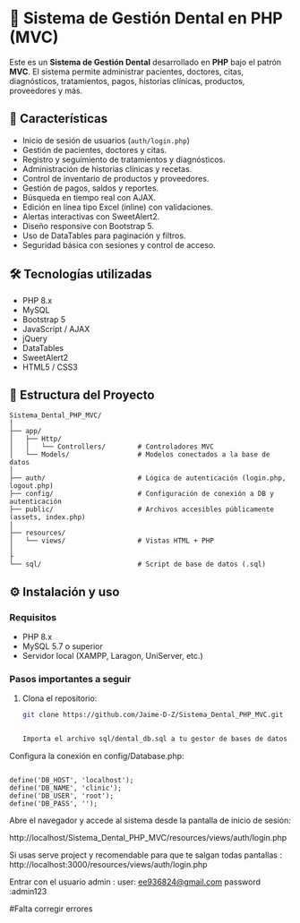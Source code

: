 # 🦷 Sistema de Gestión Dental en PHP (MVC)

Este es un **Sistema de Gestión Dental** desarrollado en **PHP** bajo el patrón **MVC**. El sistema permite administrar pacientes, doctores, citas, diagnósticos, tratamientos, pagos, historias clínicas, productos, proveedores y más.

## 📌 Características

- Inicio de sesión de usuarios (`auth/login.php`)
- Gestión de pacientes, doctores y citas.
- Registro y seguimiento de tratamientos y diagnósticos.
- Administración de historias clínicas y recetas.
- Control de inventario de productos y proveedores.
- Gestión de pagos, saldos y reportes.
- Búsqueda en tiempo real con AJAX.
- Edición en línea tipo Excel (inline) con validaciones.
- Alertas interactivas con SweetAlert2.
- Diseño responsive con Bootstrap 5.
- Uso de DataTables para paginación y filtros.
- Seguridad básica con sesiones y control de acceso.

## 🛠️ Tecnologías utilizadas

- PHP 8.x
- MySQL
- Bootstrap 5
- JavaScript / AJAX
- jQuery
- DataTables
- SweetAlert2
- HTML5 / CSS3



## 🧱 Estructura del Proyecto

```plaintext
Sistema_Dental_PHP_MVC/
│
├── app/
│   ├── Http/
│   │   └── Controllers/        # Controladores MVC
│   └── Models/                 # Modelos conectados a la base de datos
│
├── auth/                       # Lógica de autenticación (login.php, logout.php)
├── config/                     # Configuración de conexión a DB y autenticación
├── public/                     # Archivos accesibles públicamente (assets, index.php)
│
├── resources/
│   └── views/                  # Vistas HTML + PHP
│
├
└── sql/                        # Script de base de datos (.sql)

```


## ⚙️ Instalación y uso

### Requisitos

- PHP 8.x
- MySQL 5.7 o superior
- Servidor local (XAMPP, Laragon, UniServer, etc.)

### Pasos importantes a seguir

1. Clona el repositorio:

   ```bash
   git clone https://github.com/Jaime-D-Z/Sistema_Dental_PHP_MVC.git


   Importa el archivo sql/dental_db.sql a tu gestor de bases de datos (por ejemplo, phpMyAdmin).

Configura la conexión en config/Database.php:

```plaintext

define('DB_HOST', 'localhost');
define('DB_NAME', 'clinic');
define('DB_USER', 'root');
define('DB_PASS', '');
```
Abre el navegador y accede al sistema desde la pantalla de inicio de sesión:


http://localhost/Sistema_Dental_PHP_MVC/resources/views/auth/login.php

Si usas serve project y recomendable para que te salgan todas pantallas :
http://localhost:3000/resources/views/auth/login.php

Entrar con el usuario admin :
user: ee936824@gmail.com
password :admin123

#Falta corregir errores
